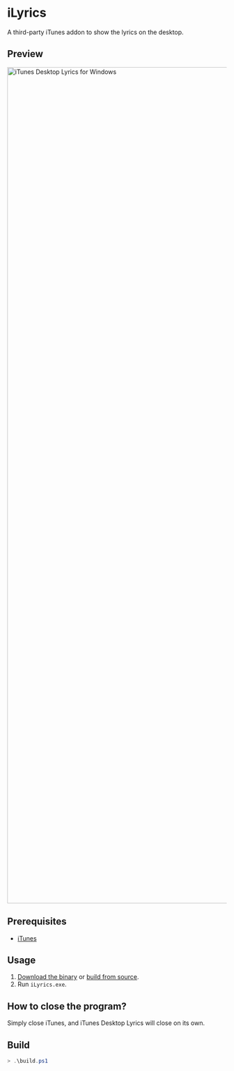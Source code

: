 # iLyrics

A third-party iTunes addon to show the lyrics on the desktop.

## Preview

<img width="1920" src="preview.png" alt="iTunes Desktop Lyrics for Windows" />

## Prerequisites

- [iTunes](https://www.microsoft.com/en-us/p/itunes/9pb2mz1zmb1s)

## Usage

1. [Download the binary](https://github.com/lujjjh/itunes-desktop-lyrics-windows/releases/latest/download/itunes-desktop-lyrics-windows.exe) or [build from source](#build).
2. Run `iLyrics.exe`.

## How to close the program?

Simply close iTunes, and iTunes Desktop Lyrics will close on its own.

## Build

```powershell
> .\build.ps1
```

